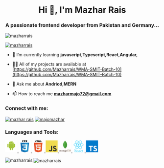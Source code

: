<h1 align="center">Hi 👋, I'm Mazhar Rais</h1>
<h3 align="center">A passionate frontend developer from Pakistan and Germany...</h3>

<p align="left"> <img src="https://komarev.com/ghpvc/?username=mazharrais&label=Profile%20views&color=0e75b6&style=flat" alt="mazharrais" /> </p>

<p align="left"> <a href="https://github.com/ryo-ma/github-profile-trophy"><img src="https://github-profile-trophy.vercel.app/?username=mazharrais" alt="mazharrais" /></a> </p>

- 🌱 I’m currently learning **javascript,Typescript,React,Angular,**

- 👨‍💻 All of my projects are available at [https://github.com/Mazharrais/WMA-SMIT-Batch-10](https://github.com/Mazharrais/WMA-SMIT-Batch-10)

- 💬 Ask me about **Andriod,MERN**

- 📫 How to reach me **mazharmajo72@gmail.com**

<h3 align="left">Connect with me:</h3>
<p align="left">
<a href="https://fb.com/mazhar rais" target="blank"><img align="center" src="https://raw.githubusercontent.com/rahuldkjain/github-profile-readme-generator/master/src/images/icons/Social/facebook.svg" alt="mazhar rais" height="30" width="40" /></a>
<a href="https://instagram.com/majomazhar" target="blank"><img align="center" src="https://raw.githubusercontent.com/rahuldkjain/github-profile-readme-generator/master/src/images/icons/Social/instagram.svg" alt="majomazhar" height="30" width="40" /></a>
</p>

<h3 align="left">Languages and Tools:</h3>
<p align="left"> <a href="https://developer.android.com" target="_blank" rel="noreferrer"> <img src="https://raw.githubusercontent.com/devicons/devicon/master/icons/android/android-original-wordmark.svg" alt="android" width="40" height="40"/> </a> <a href="https://www.w3schools.com/css/" target="_blank" rel="noreferrer"> <img src="https://raw.githubusercontent.com/devicons/devicon/master/icons/css3/css3-original-wordmark.svg" alt="css3" width="40" height="40"/> </a> <a href="https://www.w3.org/html/" target="_blank" rel="noreferrer"> <img src="https://raw.githubusercontent.com/devicons/devicon/master/icons/html5/html5-original-wordmark.svg" alt="html5" width="40" height="40"/> </a> <a href="https://developer.mozilla.org/en-US/docs/Web/JavaScript" target="_blank" rel="noreferrer"> <img src="https://raw.githubusercontent.com/devicons/devicon/master/icons/javascript/javascript-original.svg" alt="javascript" width="40" height="40"/> </a> <a href="https://www.mongodb.com/" target="_blank" rel="noreferrer"> <img src="https://raw.githubusercontent.com/devicons/devicon/master/icons/mongodb/mongodb-original-wordmark.svg" alt="mongodb" width="40" height="40"/> </a> <a href="https://reactjs.org/" target="_blank" rel="noreferrer"> <img src="https://raw.githubusercontent.com/devicons/devicon/master/icons/react/react-original-wordmark.svg" alt="react" width="40" height="40"/> </a> <a href="https://www.typescriptlang.org/" target="_blank" rel="noreferrer"> <img src="https://raw.githubusercontent.com/devicons/devicon/master/icons/typescript/typescript-original.svg" alt="typescript" width="40" height="40"/> </a> </p>

<p><img align="left" src="https://github-readme-stats.vercel.app/api/top-langs?username=mazharrais&show_icons=true&locale=en&layout=compact" alt="mazharrais" /></p>

<p>&nbsp;<img align="center" src="https://github-readme-stats.vercel.app/api?username=mazharrais&show_icons=true&locale=en" alt="mazharrais" /></p>
